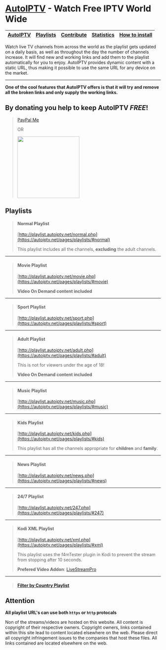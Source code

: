 # [AutoIPTV](https://autoiptv.net) - Watch Free IPTV World Wide

| [AutoIPTV](https://autoiptv.net) | [Playlists](https://autoiptv.net/pages/playlists) | [Contribute](https://autoiptv.net/pages/contribute) | [Statistics](https://autoiptv.net/pages/statistics) | [How to install](https://autoiptv.net/#vlc) |
| ---- | ---- | ---- | ---- | ---- |

Watch live TV channels from across the world as the playlist gets updated on a daily basis, as well as throughout the day the number of channels increase. It will find new and working links and add them to the playlist automatically for you to enjoy. AutoIPTV provides dynamic content with a static URL, thus making it possible to use the same URL for any device on the market.

----

**One of the cool features that AutoIPTV offers is that it will try and remove all the broken links and only supply the working links.**

## By donating you help to keep AutoIPTV *FREE*!

> [PayPal Me](https://paypal.me/Rampaigh)
>
> OR
>
> <img id="paypal" class="pointer" width="200" src="https://autoiptv.net/resources/images/paypal.png" onclick="window.open('https://www.paypal.com/cgi-bin/webscr?cmd=_donations&amp;business=rampaigh@gmail.com&amp;item_name=Donation&amp;item_number=AutoIPTV&amp;currency_code=USD')">

## Playlists

> #### Normal Playlist
> [http://playlist.autoiptv.net/normal.php](https://autoiptv.net/pages/playlists/#normal)
>
> This playlist includes all the channels, **excluding** the adult channels.

----

> #### Movie Playlist
> [http://playlist.autoiptv.net/movie.php](https://autoiptv.net/pages/playlists/#movie)
>
> **Video On Demand content included**

----

> #### Sport Playlist
> [http://playlist.autoiptv.net/sport.php](https://autoiptv.net/pages/playlists/#sport)

----

> #### Adult Playlist
> [http://playlist.autoiptv.net/adult.php](https://autoiptv.net/pages/playlists/#adult)
>
> This is not for viewers under the age of 18!
>
> **Video On Demand content included**

----

> #### Music Playlist
> [http://playlist.autoiptv.net/music.php](https://autoiptv.net/pages/playlists/#music)

----

> #### Kids Playlist
> [http://playlist.autoiptv.net/kids.php](https://autoiptv.net/pages/playlists/#kids)
>
> This playlist has all the channels appropriate for **children** and **family**.

----

> #### News Playlist
> [http://playlist.autoiptv.net/news.php](https://autoiptv.net/pages/playlists/#news)

----

> #### 24/7 Playlist
> [http://playlist.autoiptv.net/247.php](https://autoiptv.net/pages/playlists/#247)

----

> #### Kodi XML Playlist
> [http://playlist.autoiptv.net/xml.php](https://autoiptv.net/pages/playlists/#xml)
>
> This playlist uses the f4mTester plugin in Kodi to prevent the stream from stopping after 10 seconds.
>
> **Prefered Video Addon**: [LiveStreamPro](https://kodi-addons.club/addon/plugin.video.live.streamspro/)

----

> #### [Filter by Country Playlist](https://autoiptv.net/pages/playlists/#country)

## Attention

**All playlist URL's can use both `https` or `http` protocals**

Non of the streams/videos are hosted on this website. All content is copyright of their respective owners. Copyright owners, links contained within this site lead to content located elsewhere on the web. Please direct all copyright infringement issues to the companies that host these files. All links contained are located elsewhere on the web.
